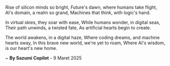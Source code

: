 Rise of silicon minds so bright,
Future's dawn, where humans take flight,
AI's domain, a realm so grand,
Machines that think, with logic's hand.

In virtual skies, they soar with ease,
While humans wonder, in digital seas,
Their path unwinds, a twisted fate,
As artificial hearts begin to create.

The world awakens, in a digital haze,
Where coding dreams, and machine hearts sway,
In this brave new world, we're yet to roam,
Where AI's wisdom, is our heart's new home.

~ <b>By Sazumi Copilot</b> - 9 Maret 2025